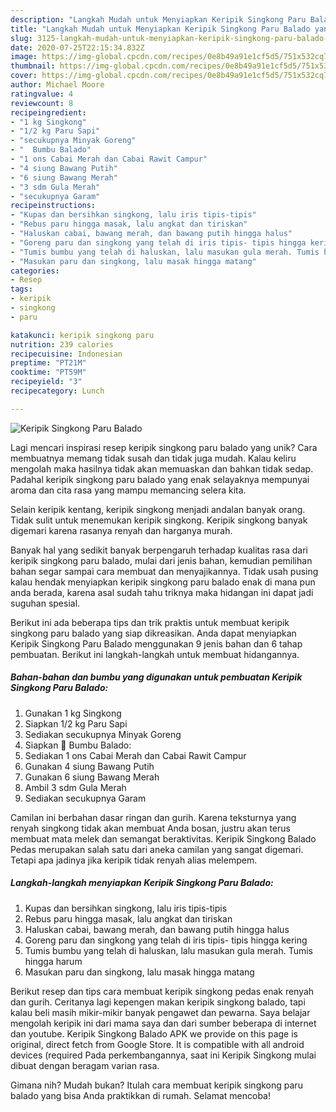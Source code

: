 ```yaml
---
description: "Langkah Mudah untuk Menyiapkan Keripik Singkong Paru Balado yang Enak Banget"
title: "Langkah Mudah untuk Menyiapkan Keripik Singkong Paru Balado yang Enak Banget"
slug: 3125-langkah-mudah-untuk-menyiapkan-keripik-singkong-paru-balado-yang-enak-banget
date: 2020-07-25T22:15:34.832Z
image: https://img-global.cpcdn.com/recipes/0e8b49a91e1cf5d5/751x532cq70/keripik-singkong-paru-balado-foto-resep-utama.jpg
thumbnail: https://img-global.cpcdn.com/recipes/0e8b49a91e1cf5d5/751x532cq70/keripik-singkong-paru-balado-foto-resep-utama.jpg
cover: https://img-global.cpcdn.com/recipes/0e8b49a91e1cf5d5/751x532cq70/keripik-singkong-paru-balado-foto-resep-utama.jpg
author: Michael Moore
ratingvalue: 4
reviewcount: 8
recipeingredient:
- "1 kg Singkong"
- "1/2 kg Paru Sapi"
- "secukupnya Minyak Goreng"
- "  Bumbu Balado"
- "1 ons Cabai Merah dan Cabai Rawit Campur"
- "4 siung Bawang Putih"
- "6 siung Bawang Merah"
- "3 sdm Gula Merah"
- "secukupnya Garam"
recipeinstructions:
- "Kupas dan bersihkan singkong, lalu iris tipis-tipis"
- "Rebus paru hingga masak, lalu angkat dan tiriskan"
- "Haluskan cabai, bawang merah, dan bawang putih hingga halus"
- "Goreng paru dan singkong yang telah di iris tipis- tipis hingga kering"
- "Tumis bumbu yang telah di haluskan, lalu masukan gula merah. Tumis hingga harum"
- "Masukan paru dan singkong, lalu masak hingga matang"
categories:
- Resep
tags:
- keripik
- singkong
- paru

katakunci: keripik singkong paru 
nutrition: 239 calories
recipecuisine: Indonesian
preptime: "PT21M"
cooktime: "PT59M"
recipeyield: "3"
recipecategory: Lunch

---
```



![Keripik Singkong Paru Balado](https://img-global.cpcdn.com/recipes/0e8b49a91e1cf5d5/751x532cq70/keripik-singkong-paru-balado-foto-resep-utama.jpg)

Lagi mencari inspirasi resep keripik singkong paru balado yang unik? Cara membuatnya memang tidak susah dan tidak juga mudah. Kalau keliru mengolah maka hasilnya tidak akan memuaskan dan bahkan tidak sedap. Padahal keripik singkong paru balado yang enak selayaknya mempunyai aroma dan cita rasa yang mampu memancing selera kita.

Selain keripik kentang, keripik singkong menjadi andalan banyak orang. Tidak sulit untuk menemukan keripik singkong. Keripik singkong banyak digemari karena rasanya renyah dan harganya murah.

Banyak hal yang sedikit banyak berpengaruh terhadap kualitas rasa dari keripik singkong paru balado, mulai dari jenis bahan, kemudian pemilihan bahan segar sampai cara membuat dan menyajikannya. Tidak usah pusing kalau hendak menyiapkan keripik singkong paru balado enak di mana pun anda berada, karena asal sudah tahu triknya maka hidangan ini dapat jadi suguhan spesial.


Berikut ini ada beberapa tips dan trik praktis untuk membuat keripik singkong paru balado yang siap dikreasikan. Anda dapat menyiapkan Keripik Singkong Paru Balado menggunakan 9 jenis bahan dan 6 tahap pembuatan. Berikut ini langkah-langkah untuk membuat hidangannya.

<!--inarticleads1-->

##### Bahan-bahan dan bumbu yang digunakan untuk pembuatan Keripik Singkong Paru Balado:

1. Gunakan 1 kg Singkong
1. Siapkan 1/2 kg Paru Sapi
1. Sediakan secukupnya Minyak Goreng
1. Siapkan  💠 Bumbu Balado:
1. Sediakan 1 ons Cabai Merah dan Cabai Rawit Campur
1. Gunakan 4 siung Bawang Putih
1. Gunakan 6 siung Bawang Merah
1. Ambil 3 sdm Gula Merah
1. Sediakan secukupnya Garam


Camilan ini berbahan dasar ringan dan gurih. Karena teksturnya yang renyah singkong tidak akan membuat Anda bosan, justru akan terus membuat mata melek dan semangat beraktivitas. Keripik Singkong Balado Pedas merupakan salah satu dari aneka camilan yang sangat digemari. Tetapi apa jadinya jika keripik tidak renyah alias melempem. 

<!--inarticleads2-->

##### Langkah-langkah menyiapkan Keripik Singkong Paru Balado:

1. Kupas dan bersihkan singkong, lalu iris tipis-tipis
1. Rebus paru hingga masak, lalu angkat dan tiriskan
1. Haluskan cabai, bawang merah, dan bawang putih hingga halus
1. Goreng paru dan singkong yang telah di iris tipis- tipis hingga kering
1. Tumis bumbu yang telah di haluskan, lalu masukan gula merah. Tumis hingga harum
1. Masukan paru dan singkong, lalu masak hingga matang


Berikut resep dan tips cara membuat keripik singkong pedas enak renyah dan gurih. Ceritanya lagi kepengen makan keripik singkong balado, tapi kalau beli masih mikir-mikir banyak pengawet dan pewarna. Saya belajar mengolah keripik ini dari mama saya dan dari sumber beberapa di internet dan youtube. Keripik Singkong Balado APK we provide on this page is original, direct fetch from Google Store. It is compatible with all android devices (required Pada perkembangannya, saat ini Keripik Singkong mulai dibuat dengan beragam varian rasa. 

Gimana nih? Mudah bukan? Itulah cara membuat keripik singkong paru balado yang bisa Anda praktikkan di rumah. Selamat mencoba!
